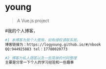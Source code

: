 ﻿# young

> A Vue.js project

#我的个人博客，

``` bash
#1 本博客为我个人使用，如有侵权请联系我，
博客链接为：https://logyoung.github.io/#/nbook
QQ:944925883 tel：17780020773

#2 博客为私人随笔以及一些简单的代码整理
主要是分享一下个人的学习经验和一些趣事


```
